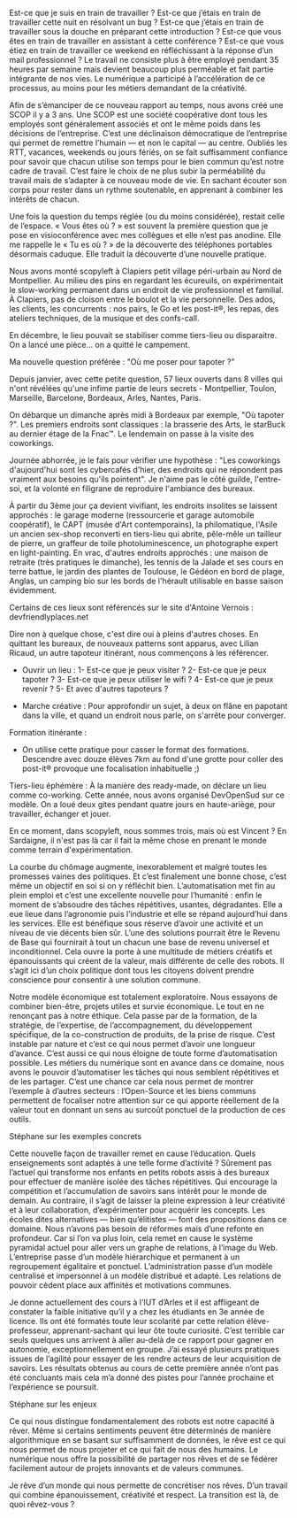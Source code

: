 Est-ce que je suis en train de travailler ? Est-ce que j’étais en train de travailler cette nuit en résolvant un bug ? Est-ce que j’étais en train de travailler sous la douche en préparant cette introduction ? Est-ce que vous êtes en train de travailler en assistant à cette conférence ? Est-ce que vous étiez en train de travailler ce weekend en réfléchissant à la réponse d’un mail professionnel ? Le travail ne consiste plus à être employé pendant 35 heures par semaine mais devient beaucoup
plus perméable et fait partie intégrante de nos vies. Le numérique a participé à l’accélération de ce processus, au moins pour les métiers demandant de la créativité.

Afin de s’émanciper de ce nouveau rapport au temps, nous avons créé une SCOP il y a 3 ans. Une SCOP est une société coopérative dont tous les employés sont généralement associés et ont le même poids dans les décisions de l’entreprise. C’est une déclinaison démocratique de l’entreprise qui permet de remettre l’humain — et non le capital — au centre. Oubliés les RTT, vacances, weekends ou jours fériés, on se fait suffisamment confiance pour savoir que chacun utilise son temps pour le
bien commun qu’est notre cadre de travail. C’est faire le choix de ne plus subir la perméabilité du travail mais de s’adapter à ce nouveau mode de vie. En sachant écouter son corps pour rester dans un rythme soutenable, en apprenant à combiner les intérêts de chacun.

Une fois la question du temps réglée (ou du moins considérée), restait celle de l’espace. « Vous êtes où ? » est souvent la première question que je pose en visioconférence avec mes collègues et elle n’est pas anodine. Elle me rappelle le « Tu es où ? » de la découverte des téléphones portables désormais caduque. Elle traduit la découverte d’une nouvelle pratique.

Nous avons monté scopyleft à Clapiers petit village péri-urbain au Nord de Montpellier. Au milieu des pins en regardant les écureuils, on expérimentait le slow-working permanent dans un endroit de vie professionnel et familial. À Clapiers, pas de cloison entre le boulot et la vie personnelle. Des ados, les clients, les concurrents : nos pairs, le Go et les post-it®, les repas, des ateliers techniques, de la musique et des confs-call.

En décembre, le lieu pouvait se stabiliser comme tiers-lieu ou disparaitre. On a lancé une pièce… on a quitté le campement.

Ma nouvelle question préférée : "Où me poser pour tapoter ?"

Depuis janvier, avec cette petite question, 57 lieux ouverts dans 8 villes qui n'ont révélées qu'une infime partie de leurs secrets - Montpellier, Toulon, Marseille, Barcelone, Bordeaux, Arles, Nantes, Paris.

On débarque un dimanche après midi à Bordeaux par exemple, "Où tapoter ?". Les premiers endroits sont classiques : la brasserie des Arts, le starBuck au dernier étage de la Fnac™. Le lendemain on passe à la visite des coworkings.

Journée abhorrée, je le fais pour vérifier une hypothèse : "Les coworkings d'aujourd'hui sont les cybercafés d'hier, des endroits qui ne répondent pas vraiment aux besoins qu'ils pointent". Je n'aime pas le côté guilde, l'entre-soi, et la volonté en filigrane de reproduire l'ambiance des bureaux. 

À partir du  3ème jour ça devient vivifiant, les endroits insolites se laissent approchés : le garage moderne (ressourcerie et garage automobile coopératif), le CAPT (musée d'Art contemporains), la philomatique, l'Asile un ancien sex-shop reconverti en tiers-lieu qui abrite, pêle-mêle un tailleur de pierre, un graffeur de toile photoluminescence, un photographe expert en light-painting. En vrac, d'autres endroits approchés : une maison de retraite (très pratiques le dimanche), les tennis de la Jalade et ses cours en terre battue, le jardin des plantes de Toulouse, le Gédéon en bord de plage, Anglas, un camping bio sur les bords de l'hérault utilisable en basse saison évidemment.

Certains de ces lieux sont référencés sur le site d'Antoine Vernois : devfriendlyplaces.net

Dire non à quelque chose, c'est dire oui à pleins d'autres choses. En quittant les bureaux, de nouveaux patterns sont apparus, avec Lilian Ricaud, un autre tapoteur itinérant, nous commençons à les référencer. 

- Ouvrir un lieu :
1- Est-ce que je peux visiter ?
2- Est-ce que je peux tapoter ?
3- Est-ce que je peux utiliser le wifi ?
4- Est-ce que je peux revenir ?
5- Et avec d'autres tapoteurs ?

- Marche créative :
Pour approfondir un sujet, à deux on flâne en papotant dans la ville, et quand un endroit nous parle, on s'arrête pour converger.

Formation itinérante :
- On utilise cette pratique pour casser le format des formations. 
Descendre avec douze élèves 7km au fond d'une grotte pour coller des post-it® provoque une focalisation inhabituelle ;)

Tiers-lieu éphémère :
À la manière des ready-made, on déclare un lieu comme co-working.
Cette année, nous avons organisé DevOpenSud sur ce modèle. On a loué deux gites pendant quatre jours en haute-ariège, pour travailler, échanger et jouer.

En ce moment, dans scopyleft, nous sommes trois, mais où est  Vincent ? En Sardaigne, il n'est pas là car il fait la même chose en prenant le monde comme terrain d'expérimentation.

La courbe du chômage augmente, inexorablement et malgré toutes les promesses vaines des politiques. Et c’est finalement une bonne chose, c’est même un objectif en soi si on y réfléchit bien. L’automatisation met fin au plein emploi et c’est une excellente nouvelle pour l’humanité : enfin le moment de s’absoudre des tâches répétitives, usantes, dégradantes. Elle a eue lieue dans l’agronomie puis l’industrie et elle se répand aujourd’hui dans les services. Elle est bénéfique sous réserve
d’avoir une activité et un niveau de vie décents bien sûr. L’une des solutions pourrait être le Revenu de Base qui fournirait à tout un chacun une base de revenu universel et inconditionnel. Cela ouvre la porte à une multitude de métiers créatifs et épanouissants qui créent de la valeur, mais différente de celle des robots. Il s’agit ici d’un choix politique dont tous les citoyens doivent prendre conscience pour consentir à une solution commune.

Notre modèle économique est totalement exploratoire. Nous essayons de combiner bien-être, projets utiles et survie économique. Le tout en ne renonçant pas à notre éthique. Cela passe par de la formation, de la stratégie, de l’expertise, de l’accompagnement, du développement spécifique, de la co-construction de produits, de la prise de risque. C’est instable par nature et c’est ce qui nous permet d’avoir une longueur d’avance. C’est aussi ce qui nous éloigne de toute forme d’automatisation
possible. Les métiers du numérique sont en avance dans ce domaine, nous avons le pouvoir d’automatiser les tâches qui nous semblent répétitives et de les partager. C’est une chance car cela nous permet de montrer l’exemple à d’autres secteurs : l’Open-Source et les biens communs permettent de focaliser notre attention sur ce qui apporte réellement de la valeur tout en donnant un sens au surcoût ponctuel de la production de ces outils.

Stéphane sur les exemples concrets

Cette nouvelle façon de travailler remet en cause l’éducation. Quels enseignements sont adaptés à une telle forme d’activité ? Sûrement pas l’actuel qui transforme nos enfants en petits robots assis à des bureaux pour effectuer de manière isolée des tâches répétitives. Qui encourage la compétition et l’accumulation de savoirs sans intérêt pour le monde de demain. Au contraire, il s’agit de laisser la pleine expression à leur créativité et à leur collaboration, d’expérimenter pour
acquérir les concepts. Les écoles dites alternatives — bien qu’élitistes — font des propositions dans ce domaine. Nous n’avons pas besoin de réformes mais d’une refonte en profondeur. Car si l’on va plus loin, cela remet en cause le système pyramidal actuel pour aller vers un graphe de relations, à l’image du Web. L’entreprise passe d’un modèle hiérarchique et permanent à un regroupement égalitaire et ponctuel. L’administration passe d’un modèle centralisé et impersonnel à un modèle distribué
et adapté. Les relations de pouvoir cèdent place aux affinités et motivations communes.

Je donne actuellement des cours à l’IUT d’Arles et il est affligeant de constater la faible initiative qu’il y a chez les étudiants en 3e année de licence. Ils ont été formatés toute leur scolarité par cette relation élève-professeur, apprenant-sachant qui leur ôte toute curiosité. C’est terrible car seuls quelques uns arrivent à aller au-delà de ce rapport pour gagner en autonomie, exceptionnellement en groupe. J’ai essayé plusieurs pratiques issues de l’agilité pour essayer de les rendre
acteurs de leur acquisition de savoirs. Les résultats obtenus au cours de cette première année n’ont pas été concluants mais cela m’a donné des pistes pour l’année prochaine et l’expérience se poursuit.

Stéphane sur les enjeux

Ce qui nous distingue fondamentalement des robots est notre capacité à rêver. Même si certains sentiments peuvent être déterminés de manière algorithmique en se basant sur suffisamment de données, le rêve est ce qui nous permet de nous projeter et ce qui fait de nous des humains. Le numérique nous offre la possibilité de partager nos rêves et de se fédérer facilement autour de projets innovants et de valeurs communes.

Je rêve d’un monde qui nous permette de concrétiser nos rêves. D’un travail qui combine épanouissement, créativité et respect. La transition est là, de quoi rêvez-vous ?